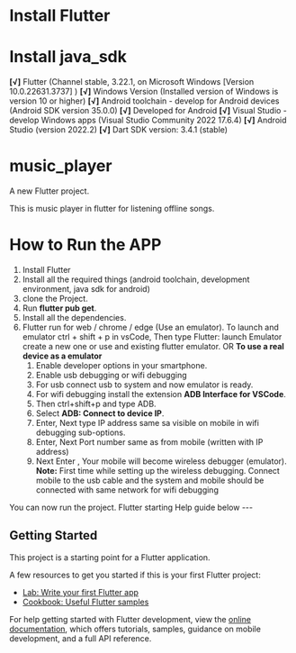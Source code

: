 # Install Flutter 

# Install java_sdk

**[√]**  Flutter (Channel stable, 3.22.1, on Microsoft Windows [Version 10.0.22631.3737] )
**[√]**  Windows Version (Installed version of Windows is version 10 or higher)
**[√]**  Android toolchain - develop for Android devices (Android SDK version 35.0.0)
**[√]**  Developed for Android 
**[√]**  Visual Studio - develop Windows apps (Visual Studio Community 2022 17.6.4)
**[√]**  Android Studio (version 2022.2)
**[√]**  Dart SDK version: 3.4.1 (stable) 

# music_player

A new Flutter project.

This is music player in flutter for listening offline songs.

# How to Run the APP
1. Install Flutter
2. Install all the required things (android toolchain, development environment, java sdk for android)
3. clone the Project.
4. Run **flutter pub get**.
5. Install all the dependencies.
6. Flutter run for web / chrome / edge (Use an emulator).
   To launch and emulator ctrl + shift + p in vsCode,
   Then type Flutter: launch Emulator
   create a new one or use and existing flutter emulator.
OR
   **To use a real device as a emulator**
   1. Enable developer options in your smartphone.
   2. Enable usb debugging or wifi debugging
   3. For usb  connect usb to system and now emulator is ready.
   4. For wifi debugging install the extension **ADB Interface for VSCode**.
   5. Then ctrl+shift+p and type ADB.
   6. Select **ADB: Connect to device IP**.
   7. Enter, Next type IP address same sa visible on mobile in wifi debugging sub-options.
   8. Enter, Next Port number same as from mobile (written with IP address)
   9. Next Enter , Your mobile will become wireless debugger (emulator).
**Note:** First time while setting up the wireless debugging. Connect mobile to the usb cable
               and the system and mobile should be connected with same network for wifi debugging


You can now run the project.
Flutter starting Help guide below ---

## Getting Started

This project is a starting point for a Flutter application.

A few resources to get you started if this is your first Flutter project:

- [Lab: Write your first Flutter app](https://docs.flutter.dev/get-started/codelab)
- [Cookbook: Useful Flutter samples](https://docs.flutter.dev/cookbook)

For help getting started with Flutter development, view the
[online documentation](https://docs.flutter.dev/), which offers tutorials,
samples, guidance on mobile development, and a full API reference.
